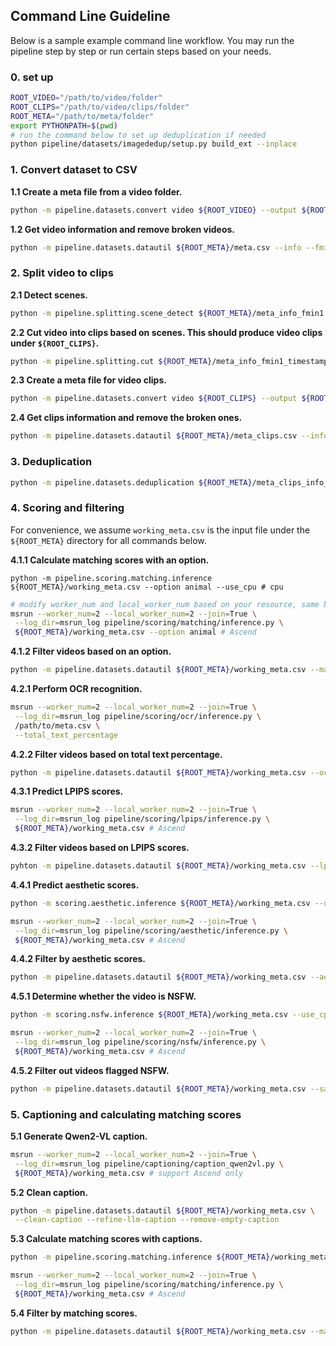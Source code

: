 ## Command Line Guideline

Below is a sample example command line workflow.
You may run the pipeline step by step or run certain steps
based on your needs. 


### 0. set up
```bash
ROOT_VIDEO="/path/to/video/folder"
ROOT_CLIPS="/path/to/video/clips/folder"
ROOT_META="/path/to/meta/folder"
export PYTHONPATH=$(pwd)
# run the command below to set up deduplication if needed
python pipeline/datasets/imagededup/setup.py build_ext --inplace
```

### 1. Convert dataset to CSV
**1.1 Create a meta file from a video folder.**
```bash
python -m pipeline.datasets.convert video ${ROOT_VIDEO} --output ${ROOT_META}/meta.csv
```

**1.2 Get video information and remove broken videos.**
```bash
python -m pipeline.datasets.datautil ${ROOT_META}/meta.csv --info --fmin 1
```

### 2. Split video to clips
**2.1 Detect scenes.**
```bash
python -m pipeline.splitting.scene_detect ${ROOT_META}/meta_info_fmin1.csv
```

**2.2 Cut video into clips based on scenes. This should produce video clips under `${ROOT_CLIPS}`.**
```bash
python -m pipeline.splitting.cut ${ROOT_META}/meta_info_fmin1_timestamp.csv --save_dir ${ROOT_CLIPS}
```

**2.3 Create a meta file for video clips.**
```bash
python -m pipeline.datasets.convert video ${ROOT_CLIPS} --output ${ROOT_META}/meta_clips.csv
```

**2.4 Get clips information and remove the broken ones.**
```bash
python -m pipeline.datasets.datautil ${ROOT_META}/meta_clips.csv --info --fmin 1
```

### 3. Deduplication
```bash
python -m pipeline.datasets.deduplication ${ROOT_META}/meta_clips_info_fmin1.csv
```

### 4. Scoring and filtering
For convenience, we assume `working_meta.csv` is the input file 
under the `${ROOT_META}` directory for all commands below.

**4.1.1 Calculate matching scores with an option.**
```
python -m pipeline.scoring.matching.inference ${ROOT_META}/working_meta.csv --option animal --use_cpu # cpu
```
```bash
# modify worker_num and local_worker_num based on your resource, same below
msrun --worker_num=2 --local_worker_num=2 --join=True \
 --log_dir=msrun_log pipeline/scoring/matching/inference.py \
 ${ROOT_META}/working_meta.csv --option animal # Ascend
```

**4.1.2 Filter videos based on an option.**
```bash
python -m pipeline.datasets.datautil ${ROOT_META}/working_meta.csv --matchmin 20
```

**4.2.1 Perform OCR recognition.**
```bash
msrun --worker_num=2 --local_worker_num=2 --join=True \
 --log_dir=msrun_log pipeline/scoring/ocr/inference.py \
 /path/to/meta.csv \
 --total_text_percentage
```

**4.2.2 Filter videos based on total text percentage.**
```bash
python -m pipeline.datasets.datautil ${ROOT_META}/working_meta.csv --ocr_total_max 0.1
```

**4.3.1 Predict LPIPS scores.**
```bash
msrun --worker_num=2 --local_worker_num=2 --join=True \
 --log_dir=msrun_log pipeline/scoring/lpips/inference.py \ 
 ${ROOT_META}/working_meta.csv # Ascend
```

**4.3.2 Filter videos based on LPIPS scores.**
```bash
pyhton -m pipeline.datasets.datautil ${ROOT_META}/working_meta.csv --lpipsmin 0.2
```

**4.4.1 Predict aesthetic scores.**
```bash
python -m scoring.aesthetic.inference ${ROOT_META}/working_meta.csv --use_cpu # cpu
```

```bash
msrun --worker_num=2 --local_worker_num=2 --join=True \
 --log_dir=msrun_log pipeline/scoring/aesthetic/inference.py \ 
 ${ROOT_META}/working_meta.csv # Ascend
```

**4.4.2 Filter by aesthetic scores.**
```bash
python -m pipeline.datasets.datautil ${ROOT_META}/working_meta.csv --aesmin 4.5
```

**4.5.1 Determine whether the video is NSFW.**
```bash
python -m scoring.nsfw.inference ${ROOT_META}/working_meta.csv --use_cpu # cpu
```

```bash
msrun --worker_num=2 --local_worker_num=2 --join=True \
 --log_dir=msrun_log pipeline/scoring/nsfw/inference.py \ 
 ${ROOT_META}/working_meta.csv # Ascend
```

**4.5.2 Filter out videos flagged NSFW.**
```bash
python -m pipeline.datasets.datautil ${ROOT_META}/working_meta.csv --safety_check
```

### 5. Captioning and calculating matching scores
**5.1 Generate Qwen2-VL caption.**
```bash
msrun --worker_num=2 --local_worker_num=2 --join=True \
 --log_dir=msrun_log pipeline/captioning/caption_qwen2vl.py \
 ${ROOT_META}/working_meta.csv # support Ascend only
```

**5.2 Clean caption.**
```bash
python -m pipeline.datasets.datautil ${ROOT_META}/working_meta.csv \
 --clean-caption --refine-llm-caption --remove-empty-caption
```

**5.3 Calculate matching scores with captions.**
```bash
python -m pipeline.scoring.matching.inference ${ROOT_META}/working_meta.csv --use_cpu # cpu
```
```bash
msrun --worker_num=2 --local_worker_num=2 --join=True \
 --log_dir=msrun_log pipeline/scoring/matching/inference.py \
 ${ROOT_META}/working_meta.csv # Ascend
```

**5.4 Filter by matching scores.**
```bash
python -m pipeline.datasets.datautil ${ROOT_META}/working_meta.csv --matchmin 20
```
